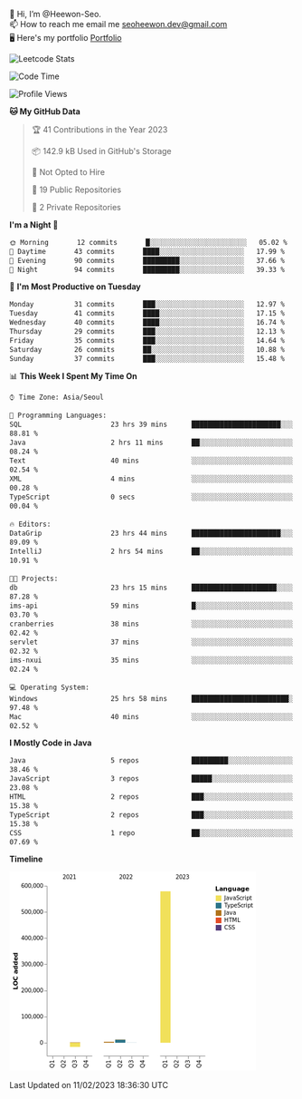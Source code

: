 👋 Hi, I’m @Heewon-Seo.  
📫 How to reach me email me seoheewon.dev@gmail.com   
🖥 Here's my portfolio [Portfolio](https://haileynotes.notion.site/HEEWON-SEO-f98fe97412ee4a6a94fd24fe6832f84c)

![Leetcode Stats](https://leetcode.card.workers.dev/?username=Heewon-Seo)

 <!--START_SECTION:waka-->
![Code Time](http://img.shields.io/badge/Code%20Time-235%20hrs%2048%20mins-blue)

![Profile Views](http://img.shields.io/badge/Profile%20Views-3-blue)

**🐱 My GitHub Data** 

> 🏆 41 Contributions in the Year 2023
 > 
> 📦 142.9 kB Used in GitHub's Storage 
 > 
> 🚫 Not Opted to Hire
 > 
> 📜 19 Public Repositories 
 > 
> 🔑 2 Private Repositories  
 > 
**I'm a Night 🦉** 

```text
🌞 Morning       12 commits       █░░░░░░░░░░░░░░░░░░░░░░░░   05.02 % 
🌆 Daytime       43 commits       ████░░░░░░░░░░░░░░░░░░░░░   17.99 % 
🌃 Evening       90 commits       █████████░░░░░░░░░░░░░░░░   37.66 % 
🌙 Night         94 commits       █████████░░░░░░░░░░░░░░░░   39.33 % 

```
📅 **I'm Most Productive on Tuesday** 

```text
Monday          31 commits       ███░░░░░░░░░░░░░░░░░░░░░░   12.97 % 
Tuesday         41 commits       ████░░░░░░░░░░░░░░░░░░░░░   17.15 % 
Wednesday       40 commits       ████░░░░░░░░░░░░░░░░░░░░░   16.74 % 
Thursday        29 commits       ███░░░░░░░░░░░░░░░░░░░░░░   12.13 % 
Friday          35 commits       ███░░░░░░░░░░░░░░░░░░░░░░   14.64 % 
Saturday        26 commits       ██░░░░░░░░░░░░░░░░░░░░░░░   10.88 % 
Sunday          37 commits       ███░░░░░░░░░░░░░░░░░░░░░░   15.48 % 

```


📊 **This Week I Spent My Time On** 

```text
⌚︎ Time Zone: Asia/Seoul

💬 Programming Languages: 
SQL                      23 hrs 39 mins      ██████████████████████░░░   88.81 % 
Java                     2 hrs 11 mins       ██░░░░░░░░░░░░░░░░░░░░░░░   08.24 % 
Text                     40 mins             ░░░░░░░░░░░░░░░░░░░░░░░░░   02.54 % 
XML                      4 mins              ░░░░░░░░░░░░░░░░░░░░░░░░░   00.28 % 
TypeScript               0 secs              ░░░░░░░░░░░░░░░░░░░░░░░░░   00.04 % 

🔥 Editors: 
DataGrip                 23 hrs 44 mins      ██████████████████████░░░   89.09 % 
IntelliJ                 2 hrs 54 mins       ██░░░░░░░░░░░░░░░░░░░░░░░   10.91 % 

🐱‍💻 Projects: 
db                       23 hrs 15 mins      █████████████████████░░░░   87.28 % 
ims-api                  59 mins             █░░░░░░░░░░░░░░░░░░░░░░░░   03.70 % 
cranberries              38 mins             ░░░░░░░░░░░░░░░░░░░░░░░░░   02.42 % 
servlet                  37 mins             ░░░░░░░░░░░░░░░░░░░░░░░░░   02.32 % 
ims-nxui                 35 mins             ░░░░░░░░░░░░░░░░░░░░░░░░░   02.24 % 

💻 Operating System: 
Windows                  25 hrs 58 mins      ████████████████████████░   97.48 % 
Mac                      40 mins             ░░░░░░░░░░░░░░░░░░░░░░░░░   02.52 % 

```

**I Mostly Code in Java** 

```text
Java                     5 repos             █████████░░░░░░░░░░░░░░░░   38.46 % 
JavaScript               3 repos             █████░░░░░░░░░░░░░░░░░░░░   23.08 % 
HTML                     2 repos             ███░░░░░░░░░░░░░░░░░░░░░░   15.38 % 
TypeScript               2 repos             ███░░░░░░░░░░░░░░░░░░░░░░   15.38 % 
CSS                      1 repo              ██░░░░░░░░░░░░░░░░░░░░░░░   07.69 % 

```


**Timeline**

![Chart not found](https://raw.githubusercontent.com/Heewon-Seo/Heewon-Seo/main/charts/bar_graph.png) 


 Last Updated on 11/02/2023 18:36:30 UTC
<!--END_SECTION:waka-->

